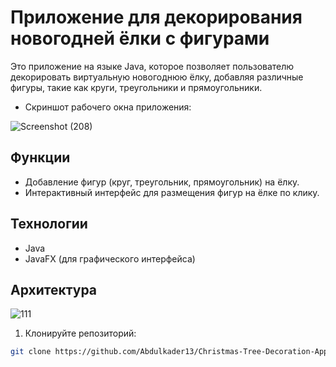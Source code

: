 # Приложение для декорирования новогодней ёлки с фигурами

Это приложение на языке Java, которое позволяет пользователю декорировать виртуальную новогоднюю ёлку, добавляя различные фигуры, такие как круги, треугольники и прямоугольники.

- Скриншот рабочего окна приложения:
 
![Screenshot (208)](https://github.com/user-attachments/assets/f1e1b641-8629-4c5e-b250-5b5be4af4dd4)

## Функции
- Добавление фигур (круг, треугольник, прямоугольник) на ёлку.
- Интерактивный интерфейс для размещения фигур на ёлке по клику.

## Технологии
- Java
- JavaFX (для графического интерфейса)

## Архитектура
![111](https://github.com/user-attachments/assets/b3d521ab-89fd-4677-a4fe-26001d02174c)


1. Клонируйте репозиторий:
```bash
git clone https://github.com/Abdulkader13/Christmas-Tree-Decoration-App.git




